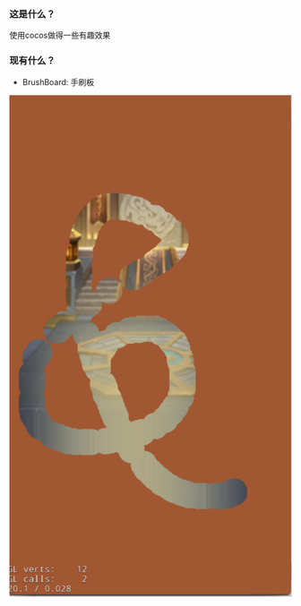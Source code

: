 ### 这是什么？

使用cocos做得一些有趣效果

### 现有什么？

* BrushBoard: 手刷板
<img src="ScreenShot/Example_BrushBoard.png"/>